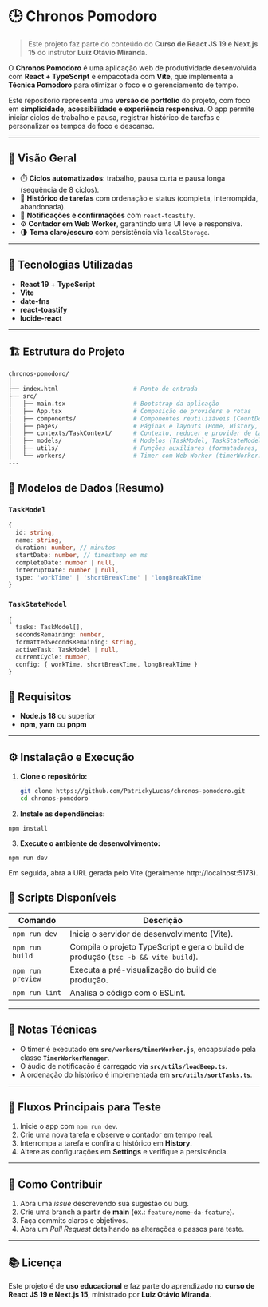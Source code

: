 # 🕒 Chronos Pomodoro

> Este projeto faz parte do conteúdo do **Curso de React JS 19 e Next.js 15** do
> instrutor **Luiz Otávio Miranda**.

O **Chronos Pomodoro** é uma aplicação web de produtividade desenvolvida com
**React + TypeScript** e empacotada com **Vite**, que implementa a **Técnica
Pomodoro** para otimizar o foco e o gerenciamento de tempo.

Este repositório representa uma **versão de portfólio** do projeto, com foco em
**simplicidade, acessibilidade e experiência responsiva**. O app permite iniciar
ciclos de trabalho e pausa, registrar histórico de tarefas e personalizar os
tempos de foco e descanso.

---

## 🚀 Visão Geral

- ⏱️ **Ciclos automatizados**: trabalho, pausa curta e pausa longa (sequência de
  8 ciclos).
- 📜 **Histórico de tarefas** com ordenação e status (completa, interrompida,
  abandonada).
- 🔔 **Notificações e confirmações** com `react-toastify`.
- ⚙️ **Contador em Web Worker**, garantindo uma UI leve e responsiva.
- 🌗 **Tema claro/escuro** com persistência via `localStorage`.

---

## 🧩 Tecnologias Utilizadas

- **React 19** + **TypeScript**
- **Vite**
- **date-fns**
- **react-toastify**
- **lucide-react**

---

## 🏗️ Estrutura do Projeto

```bash
chronos-pomodoro/
│
├── index.html                     # Ponto de entrada
├── src/
│   ├── main.tsx                   # Bootstrap da aplicação
│   ├── App.tsx                    # Composição de providers e rotas
│   ├── components/                # Componentes reutilizáveis (CountDown, MainForm, Menu, etc.)
│   ├── pages/                     # Páginas e layouts (Home, History, Settings, AboutPomodoro)
│   ├── contexts/TaskContext/      # Contexto, reducer e provider de tarefas
│   ├── models/                    # Modelos (TaskModel, TaskStateModel)
│   ├── utils/                     # Funções auxiliares (formatadores, lógica de ciclo, ordenação, áudio)
│   └── workers/                   # Timer com Web Worker (timerWorker.js, TimerWorkerManager.ts)
---
```

## 🧠 Modelos de Dados (Resumo)

### `TaskModel`

```ts
{
  id: string,
  name: string,
  duration: number, // minutos
  startDate: number, // timestamp em ms
  completeDate: number | null,
  interruptDate: number | null,
  type: 'workTime' | 'shortBreakTime' | 'longBreakTime'
}

```

### `TaskStateModel`

```ts
{
  tasks: TaskModel[],
  secondsRemaining: number,
  formattedSecondsRemaining: string,
  activeTask: TaskModel | null,
  currentCycle: number,
  config: { workTime, shortBreakTime, longBreakTime }
}
```

## 🧰 Requisitos

- **Node.js 18** ou superior
- **npm**, **yarn** ou **pnpm**

---

## ⚙️ Instalação e Execução

1. **Clone o repositório:**

   ```bash
   git clone https://github.com/PatrickyLucas/chronos-pomodoro.git
   cd chronos-pomodoro

   ```

2. **Instale as dependências:**

```
npm install
```

3. **Execute o ambiente de desenvolvimento:**

```
npm run dev
```

Em seguida, abra a URL gerada pelo Vite (geralmente http://localhost:5173).

## 📜 Scripts Disponíveis

| Comando           | Descrição                                                                         |
| ----------------- | --------------------------------------------------------------------------------- |
| `npm run dev`     | Inicia o servidor de desenvolvimento (Vite).                                      |
| `npm run build`   | Compila o projeto TypeScript e gera o build de produção (`tsc -b && vite build`). |
| `npm run preview` | Executa a pré-visualização do build de produção.                                  |
| `npm run lint`    | Analisa o código com o ESLint.                                                    |

---

## 🧩 Notas Técnicas

- O timer é executado em **`src/workers/timerWorker.js`**, encapsulado pela
  classe **`TimerWorkerManager`**.
- O áudio de notificação é carregado via **`src/utils/loadBeep.ts`**.
- A ordenação do histórico é implementada em **`src/utils/sortTasks.ts`**.

---

## 🧪 Fluxos Principais para Teste

1. Inicie o app com `npm run dev`.
2. Crie uma nova tarefa e observe o contador em tempo real.
3. Interrompa a tarefa e confira o histórico em **History**.
4. Altere as configurações em **Settings** e verifique a persistência.

---

## 🤝 Como Contribuir

1. Abra uma _issue_ descrevendo sua sugestão ou bug.
2. Crie uma branch a partir de **main** (ex.: `feature/nome-da-feature`).
3. Faça commits claros e objetivos.
4. Abra um _Pull Request_ detalhando as alterações e passos para teste.

---

## 📚 Licença

Este projeto é de **uso educacional** e faz parte do aprendizado no **curso de
React JS 19 e Next.js 15**, ministrado por **Luiz Otávio Miranda**.
